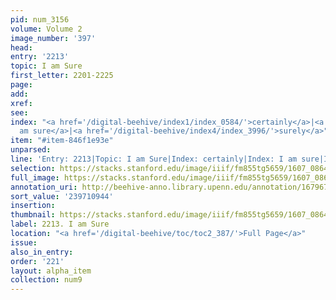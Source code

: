 ```yaml
---
pid: num_3156
volume: Volume 2
image_number: '397'
head:
entry: '2213'
topic: I am Sure
first_letter: 2201-2225
page:
add:
xref:
see:
index: "<a href='/digital-beehive/index1/index_0584/'>certainly</a>|<a href='/digital-beehive/index4/index_3995/'>I
  am sure</a>|<a href='/digital-beehive/index4/index_3996/'>surely</a>"
item: "#item-846f1e93e"
unparsed:
line: 'Entry: 2213|Topic: I am Sure|Index: certainly|Index: I am sure|Index: surely|#item-846f1e93e'
selection: https://stacks.stanford.edu/image/iiif/fm855tg5659/1607_0864/338,944,2813,290/full/0/default.jpg
full_image: https://stacks.stanford.edu/image/iiif/fm855tg5659/1607_0864/full/full/0/default.jpg
annotation_uri: http://beehive-anno.library.upenn.edu/annotation/1679671465544
sort_value: '239710944'
insertion:
thumbnail: https://stacks.stanford.edu/image/iiif/fm855tg5659/1607_0864/338,944,600,180/250,/0/default.jpg
label: 2213. I am Sure
location: "<a href='/digital-beehive/toc/toc2_387/'>Full Page</a>"
issue:
also_in_entry:
order: '221'
layout: alpha_item
collection: num9
---
```

